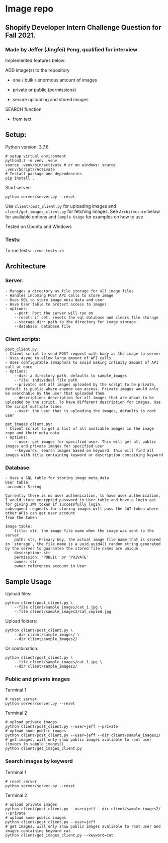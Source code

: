 # Image repo
## Shopify Developer Intern Challenge Question for Fall 2021. 
### Made by Jeffer (Jingfei) Peng, qualified for interview
Implemented features below:

ADD image(s) to the repository

- one / bulk / enormous amount of images

- private or public (permissions)

- secure uploading and stored images

SEARCH function

- from text



## Setup:

Python version: 3.7.6

```
# setup virtual environment
python3.7 -m venv .venv
source .venv/bin/activate # or on windows: source .venv/Scripts/Activate 
# Install package and dependencies
pip install .
```

Start server:
```
python server/server.py --reset
```
Use `client/post_client.py` for uploading images and `client/get_images_client.py` for fetching images. 
See `Architecture` below for avaliable options and `Sample Usage` for examples on how to use

Tested on Ubuntu and Windows
### Tests:
To run tests: `./run_tests.sh`

## Architecture

### Server:

    - Manages a directory as file storage for all image files
    - Handles incoming POST API calls to store image
    - Uses SQL to store image meta data and user
    - Have User table to protect access to images
    - options:
        --port: Port the server will run on
        --reset: if set, resets the sql database and clears file storage
        --storage_dir: path to the directory for image storage
        --database: database file

### Client scripts:

    post_client.py:
    - Client script to send POST request with body as the image to server
    - Uses Async to allow large amount of API calls
    - Uses configurable semaphora to avoid making infinity amount of API call at once
    - Options:
        --dir: a directory path, defaults to sample_images
        --file: individual file path
        --private: set all images uploaded by the script to be private, default is public where anyone can access. Private images would only be searchable by the user that uploaded them
        --description: description for all images that are about to be uploaded by the script. To have different description for images. Use the script multiple times
        --user: the user that is uploading the images, defaults to root user
    
    get_images_client.py:
    - Client script to get a list of all avaliable images in the image repo and their meta data
    - Options:
        --user: get images for specified user. This will get all public images and private images for specified user
        --keywords: search images based on keyword. This will find all images with title containing keyword or description containing keyword


### Database:
    - Uses a SQL table for storing image meta_data
    User table:
     account: String
    
    Currently there is no user authenication, to have user authenication, I would store encrypted password in User table and have a login api for giving JWT token if successfully login,
    subsequent requests for storing images will pass the JWT token where other APIs can get user account
    from the token

    Image table:
        title: str, the image file name when the image was sent to the server
        path: str, Primary key, the actual image file name that is stored in `storage`, the file name is a uuid.uuid4() random string generated by the server to guarantee the stored file names are unique 
        description: str
        permission: 'PUBLIC' or 'PRIVATE'
        owner: str
        owner references account in User

## Sample Usage

Upload files:
```
python client/post_client.py \
    --file client/sample_images/cat_1.jpg \
    --file client/sample_images2/cat_copied.jpg
```

Upload folders:
```
python client/post_client.py \
    --dir client/sample_images/ \
    --dir client/sample_images2/ 
```

Or combination:
```
python client/post_client.py \
    --file client/sample_images/cat_1.jpg \
    --dir client/sample_images2/
```

### Public and private images

Terminal 1
```
# reset server
python server/server.py --reset
```

Terminal 2
```
# upload private images
python client/post_client.py --user=jeff --private
# upload some public images
python client/post_client.py --user=jeff --dir client/sample_images2/ 
# get images, will only show public images avaliable to root user (images in sample_images2)
python client/get_images_client.py
```

### Search images by keyword
Terminal 1
```
# reset server
python server/server.py --reset
```

Terminal 2
```
# upload private images
python client/post_client.py --user=jeff --dir client/sample_images2/ --private
# upload some public images
python client/post_client.py --user=jeff
# get images, will only show public images avaliable to root user and images containing keyword cat
python client/get_images_client.py --keyword=cat
```
